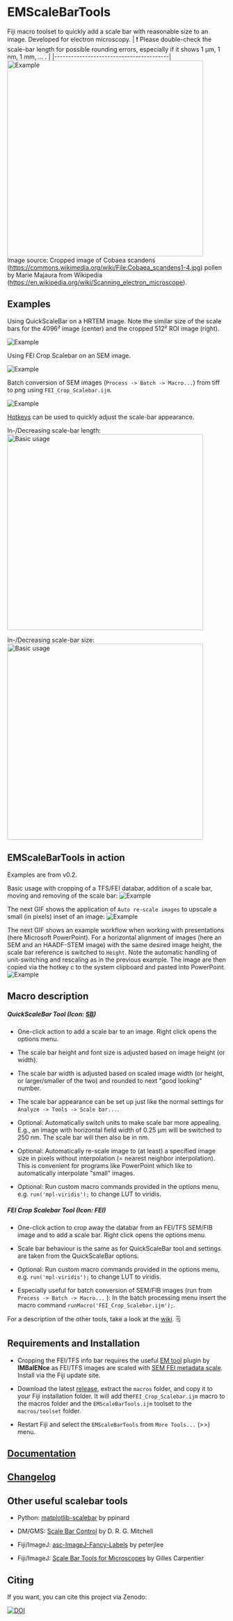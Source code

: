 # EMScaleBarTools

Fiji macro toolset to quickly add a scale bar with reasonable size to an image. Developed for electron microscopy.
| :exclamation:  Please double-check the scale-bar length for possible rounding errors, especially if it shows 1 µm, 1 nm, 1 mm, ... . |
|-----------------------------------------|
<img title="Basic usage" src="images/EMscalebartools_00.gif" alt="Example" data-align="left" width="450">  
Image source: Cropped image of Cobaea scandens (https://commons.wikimedia.org/wiki/File:Cobaea_scandens1-4.jpg) pollen by Marie Majaura from Wikipedia (https://en.wikipedia.org/wiki/Scanning_electron_microscope).


## Examples

Using QuickScaleBar on a HRTEM image. Note the similar size of the scale bars for the 4096²  image (center) and the cropped 512² ROI image (right).

<img title="Example 0" src="images/example0.png" alt="Example" data-align="center">

Using FEI Crop Scalebar on an SEM image.

<img title="Example 1" src="images/example1.png" alt="Example" data-align="center">

Batch conversion of SEM images (``Process -> Batch -> Macro...``) from tiff to png using ``FEI_Crop_Scalebar.ijm``.

<img title="Example 1" src="images/example2.png" alt="Example" data-align="center">

[Hotkeys](https://github.com/lukmuk/em-scalebartools/wiki/Hotkeys) can be used to quickly adjust the scale-bar appearance.  

In-/Decreasing scale-bar length:  
<img title="Basic usage" src="https://github.com/lukmuk/em-scalebartools/blob/main/images/hotkeys_4-6.gif" alt="Basic usage" data-align="left" width="450">  

In-/Decreasing scale-bar size:  
<img title="Basic usage" src="https://github.com/lukmuk/em-scalebartools/blob/main/images/hotkeys_2-8.gif" alt="Basic usage" data-align="left" width="450">  

## EMScaleBarTools in action

Examples are from v0.2.

Basic usage with cropping of a TFS/FEI databar, addition of a scale bar, moving and removing of the scale bar:
<img title="Basic usage" src="images/EMscalebartools_01.gif" alt="Example" data-align="center">

The next GIF shows the application of `Auto re-scale images` to upscale a small (in pixels) inset of an image:
<img title="Using Auto re-scale" src="images/EMscalebartools_02.gif" alt="Example" data-align="center">

The next GIF shows an example workflow when working with presentations (here Microsoft PowerPoint). For a horizontal alignment of images (here an SEM and an HAADF-STEM image) with the same desired image height, the scale bar reference is switched to `Height`. Note the automatic handling of unit-switching and rescaling as in the previous example. The image are then copied via the hotkey c to the system clipboard and pasted into PowerPoint.
<img title="Workflow for presentations" src="images/EMscalebartools_03.gif" alt="Example" data-align="center">

## Macro description

##### QuickScaleBar Tool (Icon: <u>SB</u>)

* One-click action to add a scale bar to an image. Right click opens the options menu.

* The scale bar height and font size is adjusted based on image height (or width).

* The scale bar width is adjusted based on scaled image width (or height, or larger/smaller of the two) and rounded to next "good looking" number.

* The scale bar appearance can be set up just like the normal settings for `Analyze -> Tools -> Scale bar...`.

* Optional: Automatically switch units to make scale bar more appealing. E.g., an image with horizontal field width of 0.25 µm will be switched to 250 nm. The scale bar will then also be in nm.

* Optional: Automatically re-scale image to (at least) a specified image size in pixels without interpolation (= nearest neighbor interpolation). This is convenient for programs like PowerPoint which like to automatically interpolate "small" images.

* Optional: Run custom macro commands provided in the options menu, e.g. `run('mpl-viridis');` to change LUT to viridis.

##### FEI Crop Scalebar Tool (Icon: FEI)

* One-click action to crop away the databar from an FEI/TFS SEM/FIB image and to add a scale bar. Right click opens the options menu.

* Scale bar behaviour is the same as for QuickScaleBar tool and settings are taken from the QuickScaleBar options.

* Optional: Run custom macro commands provided in the options menu, e.g. `run('mpl-viridis');` to change LUT to viridis.

* Especially useful for batch conversion of SEM/FIB images (run from `Process -> Batch -> Macro...` ): In the batch processing menu insert the macro command `runMacro('FEI_Crop_Scalebar.ijm');`.

For a description of the other tools, take a look at the [wiki](https://github.com/lukmuk/em-scalebartools/wiki). 🗒

## Requirements and Installation

* Cropping the FEI/TFS info bar requires the useful [EM tool](https://imagej.net/plugins/imbalence) plugin by **IMBalENce**  as FEI/TFS images are scaled with [SEM FEI metadata scale](https://imagej.net/plugins/sem-fei-metadata-scale). Install via the Fiji update site.

* Download the latest [release](https://github.com/lukmuk/em-scalebartools/releases), extract the `macros` folder, and copy it to your Fiji installation folder. It will add the``FEI_Crop_Scalebar.ijm`` macro to the macros folder and the `EMScaleBarTools.ijm` toolset to the `macros/toolset` folder.

* Restart Fiji and select the `EMScaleBarTools` from `More Tools...` (>>) menu. 

## [Documentation](https://github.com/lukmuk/em-scalebartools/wiki)

## [Changelog](https://github.com/lukmuk/em-scalebartools/wiki/Changelog)

## Other useful scalebar tools

* Python: [matplotlib-scalebar](https://github.com/ppinard/matplotlib-scalebar) by ppinard

* DM/GMS: [Scale Bar Control](http://www.dmscripting.com/scalebarcontrol.html) by D. R. G. Mitchell

* Fiji/ImageJ: [asc-ImageJ-Fancy-Labels](https://github.com/peterjlee/asc-ImageJ-Fancy-Labels) by peterjlee

* Fiji/ImageJ: [Scale Bar Tools for Microscopes](http://image.bio.methods.free.fr/ImageJ/?Scale-Bar-Tools-for-Microscopes.html&lang=en) by Gilles Carpentier

## Citing

If you want, you can cite this project via Zenodo:  
  
[![DOI](https://zenodo.org/badge/394599605.svg)](https://zenodo.org/badge/latestdoi/394599605)


